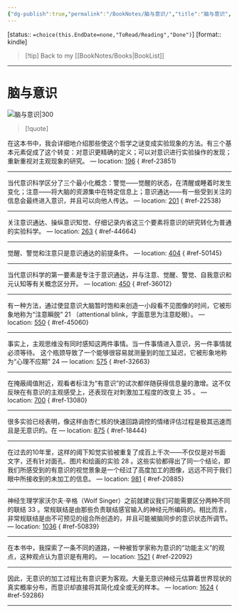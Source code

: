 ```yaml
---
{"dg-publish":true,"permalink":"/BookNotes/脑与意识/","title":"脑与意识","noteIcon":""}
---
```


[status:: `=choice(this.EndDate=none,"ToRead/Reading","Done")`]
[format:: kindle]

>[!tip] Back to my [[BookNotes/Books\|BookList]]

---
# 脑与意识

![脑与意识|300](https://img9.doubanio.com/view/subject/l/public/s33651074.jpg)

>[!quote]

在这本书中，我会详细地介绍那些使这个哲学之谜变成实验现象的方法。有三个基本元素促成了这个转变：对意识更精确的定义；可以对意识进行实验操作的发现；重新重视对主观现象的研究。 — location: [196]()
{ #ref-23851}


---
当代意识科学区分了三个最小化概念：警觉——觉醒的状态，在清醒或睡着时发生变化；注意——将大脑的资源集中在特定信息上；意识通达——有一些受到关注的信息会最终进入意识，并且可以向他人传达。 — location: [201]()
{ #ref-22538}


---
关注意识通达、操纵意识知觉、仔细记录内省这三个要素将意识的研究转化为普通的实验科学。 — location: [263]()
{ #ref-44664}


---
觉醒、警觉和注意只是意识通达的前提条件。 — location: [404]()
{ #ref-50145}


---
当代意识科学的第一要素是专注于意识通达，并与注意、觉醒、警觉、自我意识和元认知等有关概念区分开。 — location: [450]()
{ #ref-36012}


---
有一种方法，通过使显意识大脑暂时饱和来创造一小段看不见图像的时间，它被形象地称为“注意瞬脱” 21 （attentional blink，字面意思为注意眨眼）。 — location: [550]()
{ #ref-45060}


---
事实上，主观思维没有同时感知这两件事情。当一件事情进入意识，另一件事情就必须等待。 这个瓶颈导致了一个能够很容易就测量到的加工延迟，它被形象地称为“心理不应期” 24 — location: [575]()
{ #ref-32663}


---
在掩蔽阈值附近，观看者标注为“有意识”的试次都伴随获得信息量的激增。这不仅反映在有意识的主观感受上，还表现在对刺激加工程度的改变上 35 。 — location: [700]()
{ #ref-13080}


---
很多实验已经表明，像这样由杏仁核的快速回路调控的情绪评估过程是极其迅速而且是无意识的。在 — location: [875]()
{ #ref-18444}


---
在过去的10年里，这样的阈下知觉实验被重复了成百上千次——不仅仅是对书面文字，还有针对面孔、图片和绘画的实验 28 。这些实验都得出了同一个结论，即我们所感受到的有意识的视觉景象是一个经过了高度加工的图像，远远不同于我们眼中所接收到的未加工的信息。 — location: [981]()
{ #ref-20885}


---
神经生理学家沃尔夫·辛格（Wolf Singer）之前就建议我们可能需要区分两种不同的联结 33 。常规联结是由那些负责联结感官输入的神经元所编码的。相比而言，非常规联结是由不可预见的组合所创造的，并且可能被脑同步的意识状态所调节。 — location: [1036]()
{ #ref-50839}


---
在本书中，我探索了一条不同的道路，一种被哲学家称为意识的“功能主义”的观点，这种观点认为意识是有用的。 — location: [1521]()
{ #ref-22092}


---
因此，无意识的加工过程比有意识更为客观。大量无意识神经元估算着世界现状的真实概率分布，而意识却直接将其简化成全或无的样本。 — location: [1624]()
{ #ref-59286}


---

